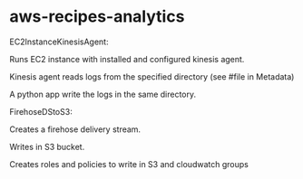# aws-recipes-analytics

EC2InstanceKinesisAgent: 

Runs EC2 instance with installed and configured kinesis agent.

Kinesis agent reads logs from the specified directory (see #file in Metadata)

A python app write the logs in the same directory.


FirehoseDStoS3:

Creates a firehose delivery stream.

Writes in S3 bucket.

Creates roles and policies to write in S3 and cloudwatch groups



